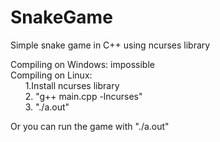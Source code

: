 # SnakeGame
Simple snake game in C++ using ncurses library
<p>
Compiling on Windows: impossible <br>
Compiling on Linux: <br>
&nbsp;&nbsp;&nbsp;&nbsp;&nbsp;&nbsp;1.Install ncurses library <br>
&nbsp;&nbsp;&nbsp;&nbsp;&nbsp;&nbsp;2. "g++ main.cpp -lncurses" <br>
&nbsp;&nbsp;&nbsp;&nbsp;&nbsp;&nbsp;3. "./a.out" <br>
</p>
Or you can run the game with "./a.out"
